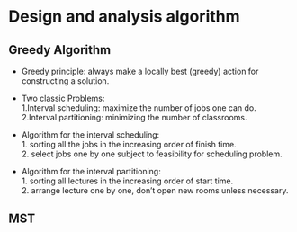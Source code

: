 # Design and analysis algorithm
## Greedy Algorithm
- Greedy principle:  always make a locally best (greedy) action for constructing a solution.

- Two classic Problems:</br>1.Interval scheduling:  maximize the number of jobs one can do. </br>
		 2.Interval partitioning:  minimizing the number of classrooms. 

- Algorithm for the interval scheduling: </br>
      1. sorting all the jobs in the increasing order of finish time. </br>
      2. select jobs one by one subject to feasibility for scheduling problem.
- Algorithm for the interval partitioning:</br> 
      1. sorting all lectures in the increasing order of start time. </br>
     	2. arrange lecture one by one, don’t open new rooms unless necessary. 

## MST

